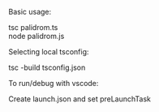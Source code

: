 Basic usage:

tsc palidrom.ts  
node palidrom.js

Selecting local tsconfig:

tsc -build tsconfig.json

To run/debug with vscode:

Create launch.json and set preLaunchTask
